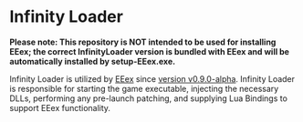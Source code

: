 # Infinity Loader

<b class="Bold">Please note: This repository is NOT intended to be used for installing EEex; the correct InfinityLoader version is bundled with EEex and will be automatically installed by setup-EEex.exe.</b>

Infinity Loader is utilized by [EEex](https://github.com/Bubb13/EEex) since [version v0.9.0-alpha](https://github.com/Bubb13/EEex/releases/tag/v0.9.0-alpha). Infinity Loader is responsible for starting the game executable, injecting the necessary DLLs, performing any pre-launch patching, and supplying Lua Bindings to support EEex functionality.
